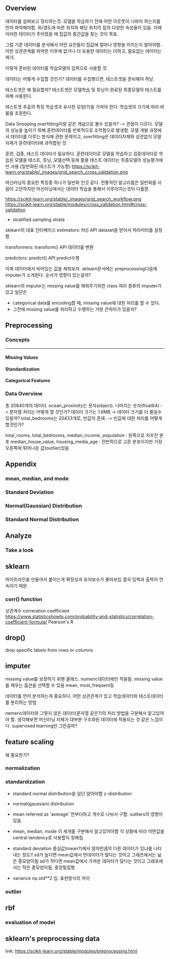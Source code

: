## Overview
데이터를 살펴보고 정리하는것.
모델을 학습하기 전에 어떤 아웃풋이 나와야 하는지를 먼저 파악해야함.
위/경도에 따른 위치와 해당 위치의 집의 다양한 속성들이 있음.
이때 이러한 데이터가 주어졌을 때 집값의 중간값을 찾는 것이 목표.

그럼 기존 데이터를 분석해서 어떤 요인들이 집값에 얼마나 영향을 미치는지 알아야함.
이런 상관관계를 파악한 이후에
없거나 더 유용한 데이터는 더하고,
필요없는 데이터는 제거.

이렇게 준비된 데이터를 학습모델의 입력으로 사용할 것.

데이터는 어떻게 수집할 것인가?
데이터를 수집햇으면, 테스트셋을 준비해야 하낟.

테스트셋은 왜 필요할까?
테스트셋은 모델학습 및 튜닝이 완료된 최종모델의 테스트를 위해 사용된다.

테스트셋 추출의 특징
학습셋과 유사한 모양(?)을 가져야 한다.
학습셋의 크기에 따라 비율을 조정한다.

Data Snooping
overfitting이랑 같은 개념으로 볼수 있을까?
-> 관점이 다르다. 
모델의 성능을 높이기 위해 훈련데이터를 반복적으로 조작함으로 발생함.
모델 개발 과정에서 데이터를 다루는 방식에 관한 문제이고,
overfitting은 데이터자체와 상관없이 모델자체가 훈련데이터에 과적합된 것.

훈련, 검증, 테스트 데이터가 필요하다.
훈련데이터로 모델을 학습하고
검증데이터로 학습된 모델을 테스트, 튜닝, 모델선택 등에 활용
테스트 데이터는 최종모델의 성능평가에만 사용.(일반화된 테스트가 가능함)
https://scikit-learn.org/stable/_images/grid_search_cross_validation.png

머신러닝의 중요한 특징중 하나가 일반화 인것 같다.
전통적인 알고리즘은 일반화를 사람이 고안하지만
머신러닝에서는 데이터 학습을 통해서 이루어지는것이 다를뿐.

https://scikit-learn.org/stable/_images/grid_search_workflow.png
https://scikit-learn.org/stable/modules/cross_validation.html#cross-validation

* stratified sampling
strata

sklearn의 대표 인터페이스
estimators:
fit() API
dataset을 받아서 파라미터를 설정함

transformers:
transform() API
데이터를 변환

predictors:
predict() API
predict수행

이제 데이터에서 비어있는 값을 채워보자.
sklearn문서에는 preprocessing다음에 imputer가 소개된다.
순서가 영향이 있는걸까?

sklearn의 imputer는 missing value를 채워주기위한 class
여러 종류의 imputer가 있고 일단은 

* categorical data를 encoding할 때, missing value에 대한 처리를 할 수 있다.
* 그전에 missing value를 처리하고 수행하는 거랑 큰차이가 있을까?

## Preprocessing
### Concepts
---
#### Missing Values

#### Standardization

#### Categorical Features

### Data Overview
총 20640개의 데이터.
ocean_proximity는 문자(object). 나머지는 숫자(float64) -> 문자열 처리는 어떻게 할 것인가?
데이터 크기는 1.6MB -> 데이터 크기를 더 줄일수 있을까?
total_bedrooms는 20433개로, 빈값이 존재. -> 빈값에 대한 처리를 어떻게 할것인가?

total_rooms, total_bedrooms, median_income, population
: 왼쪽으로 치우진 분포
median_house_value, housing_media_age
: 전반적으로 고른 분포이지만 가장 오른쪽에 튀어나온 값(outlier)있음



## Appendix
### mean, median, and mode

### Standard Deviation

### Normal(Gaussian) Distribution

### Standard Normal Distribution


## Analyze
### Take a look

## sklearn
파이프라인을 만들어서 붙이는게 확장성과 유지보수가 좋아보임
결국 입력과 출력의 연속이기 때문.


### corr() function
상관계수
correration coefficient
https://www.statisticshowto.com/probability-and-statistics/correlation-coefficient-formula/
Pearson's R

## drop()
drop specific labels from rows or columns

## imputer
missing value를 보정하기 위핸 클래스.
numeric데이터에만 적용됨.
missing value를 채우는 옵션을 선택할 수 있음 mean, most_frequent등

데이터를 먼저 분석하는게 중요하다.
어떤 상관관계가 있고 
학습데이터와 테스트데이터를 분리하는 방법


nemeric데이터와 그렇지 않은 데이터(문자열 같은?)의 처리 방법을 구분해서 알고있어야 함.
생각해보면 머신러닝 자체가 대부분 구조화된 데이터에 적용되는 것 같은 느낌이다.
supervised learning만 그런걸까?

## feature scaling
왜 필요한가?

### normalization

### standardization
- standard normal distribution을 일단 알아야함
z-distribution

- normal(gaussian) distribution


- mean
referred as 'average'
전부더하고 개수로 나눠서 구함.
outliers의 영향이 있음. 

- mean, median, mode
이 세개를 구분해서 알고있어야함
각 상황에 따라 어떤값을 central tendency로 사용할지 정해짐.

- standard deviation
중심값(mean?)에서 얼마만큼의 다른 데이터가 있냐를 나타내는 정도!!
sd가 높다면 mean값에서 먼데이터가 많다는 것이고 그래프에서는 넓은 종모양이됨
sd가 작다면 mean값에서 가까운 데이터가 많다는 것이고 그래프에서는 작은 종모양이됨. 중앙밀집형


- variance
np.std**2 임.
표현방식의 차이


### outlier


## rbf 


### evaluation of model


## sklearn's preprocessing data
link: https://scikit-learn.org/stable/modules/preprocessing.html

